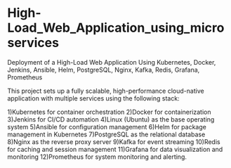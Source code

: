 # High-Load_Web_Application_using_microservices
Deployment of a High-Load Web Application Using Kubernetes, Docker, Jenkins, Ansible, Helm, PostgreSQL, Nginx, Kafka, Redis, Grafana, Prometheus

This project sets up a fully scalable, high-performance cloud-native application with multiple services using the following stack:

1)Kubernetes for container orchestration
2)Docker for containerization
3)Jenkins for CI/CD automation
4)Linux (Ubuntu) as the base operating system
5)Ansible for configuration management
6)Helm for package management in Kubernetes
7)PostgreSQL as the relational database
8)Nginx as the reverse proxy server
9)Kafka for event streaming
10)Redis for caching and session management
11)Grafana for data visualization and monitoring
12)Prometheus for system monitoring and alerting.